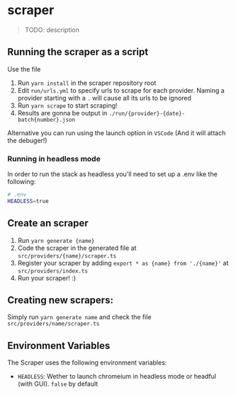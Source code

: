 # scraper

> TODO: description

## Running the scraper as a script

Use the file

1. Run `yarn install` in the scraper repository root
2. Edit `run/urls.yml` to specify urls to scrape for each provider. Naming a provider starting with a `.` will cause all its urls to be ignored
3. Run `yarn scrape` to start scraping!
4. Results are gonna be output in `./run/{provider}-{date}-batch{number}.json`

Alternative you can run using the launch option in `VSCode` (And it will attach the debuger!)

### Running in headless mode

In order to run the stack as headless you'll need to set up a .env like the following:

```bash
# .env
HEADLESS=true
```

## Create an scraper

1. Run `yarn generate {name}`
2. Code the scraper in the generated file at `src/providers/{name}/scraper.ts`
3. Register your scraper by adding `export * as {name} from './{name}'` at `src/providers/index.ts`
4. Run your scraper! :)

## Creating new scrapers:

Simply run `yarn generate name` and check the file `src/providers/name/scraper.ts`

## Environment Variables

The Scraper uses the following environment variables:

- `HEADLESS`: Wether to launch chromeium in headless mode or headful (with GUI). `false` by default
